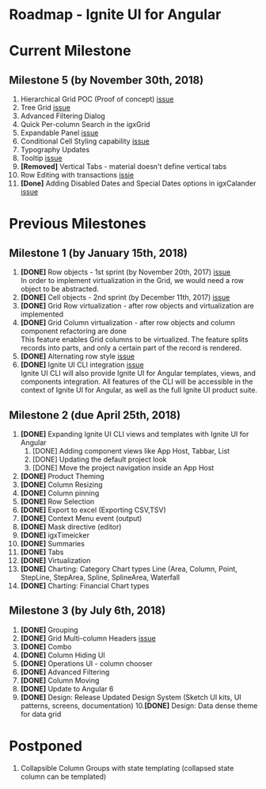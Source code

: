 # Roadmap - Ignite UI for Angular

# Current Milestone

## Milestone 5 (by November 30th, 2018)

1. Hierarchical Grid POC (Proof of concept) [issue](https://github.com/IgniteUI/igniteui-angular/issues/827)
2. Tree Grid [issue](https://github.com/IgniteUI/igniteui-angular/issues/2530)
3. Advanced Filtering Dialog
4. Quick Per-column Search in the igxGrid
5. Expandable Panel [issue](https://github.com/IgniteUI/igniteui-angular/issues/307)
6. Conditional Cell Styling capability [issue](https://github.com/IgniteUI/igniteui-angular/issues/1079)
7. Typography Updates 
8. Tooltip [issue](https://github.com/IgniteUI/igniteui-angular/issues/1710)
9. **[Removed]** Vertical Tabs - material doesn't define vertical tabs 
10. Row Editing with transactions [issie](https://github.com/IgniteUI/igniteui-angular/issues/566)
11. **[Done]** Adding Disabled Dates and Special Dates options in igxCalander [issue](https://github.com/IgniteUI/igniteui-angular/issues/1980)

# Previous Milestones

## Milestone 1 (by January 15th, 2018)

1. **[DONE]** Row objects - 1st sprint (by November 20th, 2017) [issue](https://github.com/IgniteUI/igniteui-angular/issues/479)  
	In order to implement virtualization in the Grid, we would need a row object to be abstracted. 
2. **[DONE]** Cell objects - 2nd sprint (by December 11th, 2017) [issue](https://github.com/IgniteUI/igniteui-angular/issues/480)  
3. **[DONE]** Grid Row virtualization - after row objects and virtualization are implemented
4. **[DONE]** Grid Column virtualization - after row objects and column component refactoring are done  
	This feature enables Grid columns to be virtualized. The feature splits records into parts, and only a certain part of the record is rendered.
5. **[DONE]** Alternating row style  [issue](https://github.com/IgniteUI/igniteui-angular/issues/489)
6. **[DONE]** Ignite UI CLI integration [issue](https://github.com/IgniteUI/ignite-ui-cli/issues/53)  
    Ignite UI CLI will also provide Ignite UI for Angular templates, views, and components integration. All features of the CLI will be accessible in the context of Ignite UI for Angular, as well as the full Ignite UI product suite.
    
## Milestone 2 (due April 25th, 2018)

1. **[DONE]** Expanding Ignite UI CLI views and templates with Ignite UI for Angular 
    1. [DONE] Adding component views like App Host, Tabbar, List
    2. [DONE] Updating the default project look
    3. [DONE] Move the project navigation inside an App Host   
2. **[DONE]** Product Theming 
3. **[DONE]** Column Resizing 
4. **[DONE]** Column pinning
5. **[DONE]** Row Selection 
6. **[DONE]** Export to excel (Exporting CSV,TSV)  
7. **[DONE]** Context Menu event (output)
8. **[DONE]** Mask directive (editor) 
9. **[DONE]** igxTimeicker
10. **[DONE]** Summaries 
11. **[DONE]** Tabs       
12. **[DONE]** Virtualization
13. **[DONE]** Charting: Category Chart types Line (Area, Column, Point, StepLine, StepArea, Spline, SplineArea, Waterfall
14. **[DONE]** Charting: Financial Chart types


## Milestone 3 (by July 6th, 2018)

1. **[DONE]** Grouping
2. **[DONE]** Grid Multi-column Headers [issue](https://github.com/IgniteUI/igniteui-angular/issues/488)
3. **[DONE]** Combo
4. **[DONE]** Column Hiding UI
5. **[DONE]** Operations UI - column chooser
6. **[DONE]** Advanced Filtering
7. **[DONE]** Column Moving
8. **[DONE]** Update to Angular 6
9. **[DONE]** Design: Release Updated Design System (Sketch UI kits, UI patterns, screens, documentation)
10.**[DONE]** Design: Data dense theme for data grid 


# Postponed
1. Collapsible Column Groups with state templating (collapsed state column can be templated)
